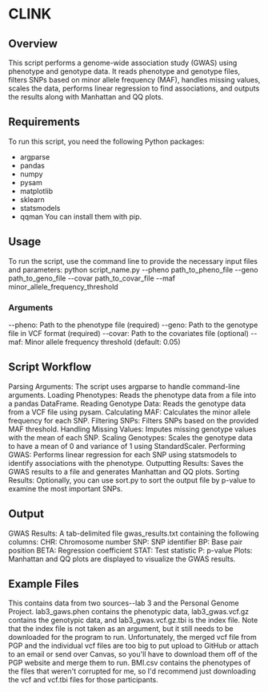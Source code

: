 # CLINK #

## Overview ## 
This script performs a genome-wide association study (GWAS) using phenotype and genotype data. It reads phenotype and genotype files, filters SNPs based on minor allele frequency (MAF), handles missing values, scales the data, performs linear regression to find associations, and outputs the results along with Manhattan and QQ plots.

## Requirements ##
To run this script, you need the following Python packages:
- argparse
- pandas
- numpy
- pysam
- matplotlib
- sklearn
- statsmodels
- qqman
You can install them with pip.

## Usage ##
To run the script, use the command line to provide the necessary input files and parameters:
python script_name.py --pheno path_to_pheno_file --geno path_to_geno_file --covar path_to_covar_file --maf minor_allele_frequency_threshold
### Arguments ###
--pheno: Path to the phenotype file (required)
--geno: Path to the genotype file in VCF format (required)
--covar: Path to the covariates file (optional)
--maf: Minor allele frequency threshold (default: 0.05)

## Script Workflow ##
Parsing Arguments: The script uses argparse to handle command-line arguments.
Loading Phenotypes: Reads the phenotype data from a file into a pandas DataFrame.
Reading Genotype Data: Reads the genotype data from a VCF file using pysam.
Calculating MAF: Calculates the minor allele frequency for each SNP.
Filtering SNPs: Filters SNPs based on the provided MAF threshold.
Handling Missing Values: Imputes missing genotype values with the mean of each SNP.
Scaling Genotypes: Scales the genotype data to have a mean of 0 and variance of 1 using StandardScaler.
Performing GWAS: Performs linear regression for each SNP using statsmodels to identify associations with the phenotype.
Outputting Results: Saves the GWAS results to a file and generates Manhattan and QQ plots.
Sorting Results: Optionally, you can use sort.py to sort the output file by p-value to examine the most important SNPs. 

## Output ## 
GWAS Results: A tab-delimited file gwas_results.txt containing the following columns:
CHR: Chromosome number
SNP: SNP identifier
BP: Base pair position
BETA: Regression coefficient
STAT: Test statistic
P: p-value
Plots: Manhattan and QQ plots are displayed to visualize the GWAS results.

## Example Files ##
This contains data from two sources--lab 3 and the Personal Genome Project. lab3_gaws.phen contains the phenotypic data, lab3_gwas.vcf.gz contains the genotypic data, and lab3_gwas.vcf.gz.tbi is the index file. Note that the index file is not taken as an argument, but it still needs to be downloaded for the program to run. 
Unfortunately, the merged vcf file from PGP and the individual vcf files are too big to put upload to GitHub or attach to an email or send over Canvas, so you'll have to download them off of the PGP website and merge them to run. BMI.csv contains the phenotypes of the files that weren't corrupted for me, so I'd recommend just downloading the vcf and vcf.tbi files for those participants. 

